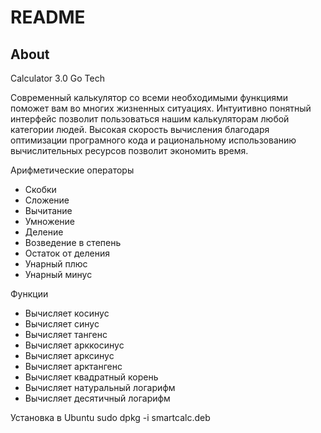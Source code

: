 # README

## About

Calculator 3.0 Go Tech

Cовременный калькулятор со всеми необходимыми функциями поможет вам во многих жизненных ситуациях. 
Интуитивно понятный интерфейс позволит пользоваться нашим калькуляторам любой категории людей.
Высокая скорость вычисления благодаря оптимизации програмного кода и рациональному использованию 
вычислительных ресурсов позволит экономить время.

Арифметические операторы
   * Скобки
   * Сложение
   * Вычитание
   * Умножение
   * Деление
   * Возведение в степень
   * Остаток от деления
   * Унарный плюс
   * Унарный минус


Функции
   * Вычисляет косинус
   * Вычисляет синус
   * Вычисляет тангенс
   * Вычисляет арккосинус
   * Вычисляет арксинус
   * Вычисляет арктангенс
   * Вычисляет квадратный корень
   * Вычисляет натуральный логарифм
   * Вычисляет десятичный логарифм
   
Установка в Ubuntu
sudo dpkg -i smartcalc.deb